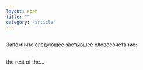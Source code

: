 ```yaml
---
layout: span
title: ""
category: "article"
---
```

<span class="rules"><br>Запомните следующее застывшее словосочетание:<br><br>

the rest of the...<br></span>